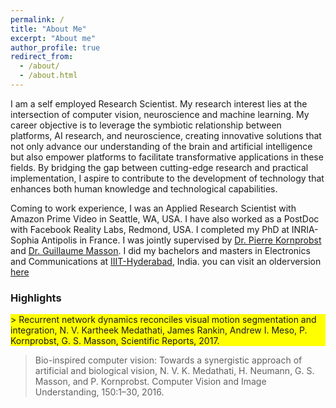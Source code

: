 ```yaml
---
permalink: /
title: "About Me"
excerpt: "About me"
author_profile: true
redirect_from: 
  - /about/
  - /about.html
---
```


I am a self employed Research Scientist. My research interest lies at the intersection of computer vision, neuroscience and machine learning. My career objective is to leverage the symbiotic relationship between platforms, AI research, and neuroscience, creating innovative solutions that not only advance our understanding of the brain and artificial intelligence but also empower platforms to facilitate transformative applications in these fields. By bridging the gap between cutting-edge research and practical implementation, I aspire to contribute to the development of technology that enhances both human knowledge and technological capabilities.

Coming to work experience, I was an Applied Research Scientist with Amazon Prime Video in Seattle, WA, USA. I have also worked as a PostDoc with Facebook Reality Labs, Redmond, USA. I completed my PhD at INRIA-Sophia Antipolis in France. I was jointly supervised by [Dr. Pierre Kornprobst](https://team.inria.fr/biovision/pierre-kornprobst/) and [Dr. Guillaume Masson](http://www.int.univ-amu.fr/MASSON-Guillaume). I did my bachelors and masters in Electronics and Communications at [IIIT-Hyderabad](https://www.iiit.ac.in/), India.
you can visit an olderversion [here](http://www-sop.inria.fr/members/Kartheek.Medathati/)

### Highlights

<div style="background-color: #FFFF00">
> Recurrent network dynamics reconciles visual motion segmentation and integration, N. V. Kartheek Medathati, James Rankin, Andrew I. Meso, P. Kornprobst, G. S. Masson, Scientific Reports, 2017.
</div> 

> Bio-inspired computer vision: Towards a synergistic approach of artificial and biological vision, N. V. K. Medathati, H. Neumann, G. S. Masson, and P. Kornprobst. Computer Vision and Image Understanding, 150:1–30, 2016.

